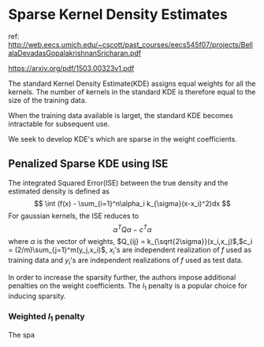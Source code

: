 # Sparse Kernel Density Estimates

ref: http://web.eecs.umich.edu/~cscott/past_courses/eecs545f07/projects/BellalaDevadasGopalakrishnanSricharan.pdf

https://arxiv.org/pdf/1503.00323v1.pdf

The standard Kernel Density Estimate(KDE) assigns equal weights for all the kernels. The number of kernels in the standard KDE is therefore equal to the size of the training data.

When the training data available is larget, the standard KDE becomes intractable for subsequent use. 

We seek to develop KDE's which are sparse in the weight coefficients. 

## Penalized Sparse KDE using ISE

The integrated Squared Error(ISE) between the true density and the estimated density is defined as
$$
\int (f(x) - \sum_{i=1}^n\alpha_i k_{\sigma}(x-x_i)^2)dx
$$
For gaussian kernels, the ISE reduces to 
$$
\alpha^TQ\alpha-c^T\alpha
$$
where $\alpha$ is the vector of weights, $Q_{ij} = k_{\sqrt{2\sigma}}(x_i,x_j)$,$c_i = (2/m)\sum_{j=1}^m(y_j,x_i)$, $x_i$'s are independent realization of $f$ used as training data and $y_i$'s are independent realizations of $f$ used as test data.

In order to increase the sparsity further, the authors impose additional penalties on the weight coefficients. The $l_1$ penalty is a popular choice for inducing sparsity. 

### Weighted $l_1$ penalty

The spa